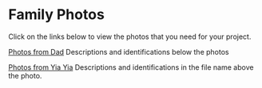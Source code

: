 # Family Photos

Click on the links below to view the photos that you need for your project.

[Photos from Dad](Gerry/!!README.md)
Descriptions and identifications below the photos 

[Photos from Yia Yia](Rockwell/!!README.md)
Descriptions and identifications in the file name above the photo.

